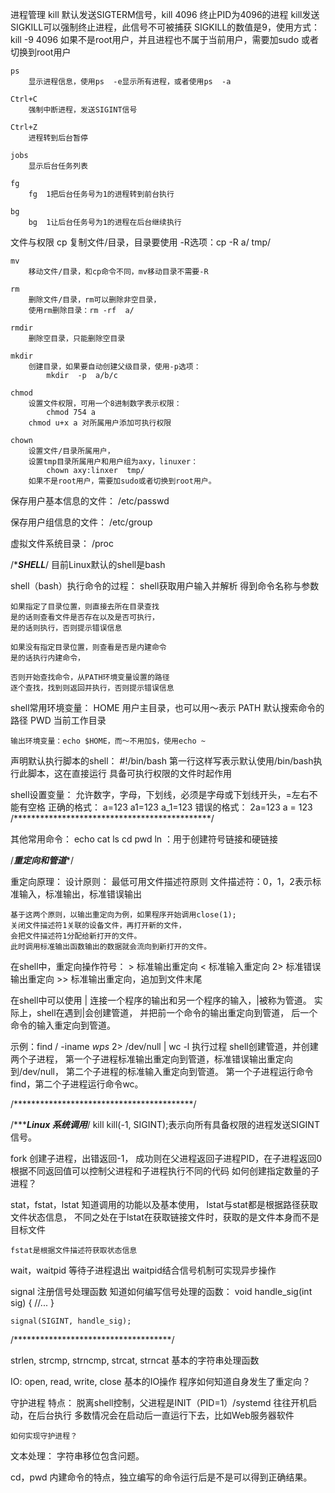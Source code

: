 进程管理
    kill
        默认发送SIGTERM信号，kill  4096 终止PID为4096的进程
        kill发送SIGKILL可以强制终止进程，此信号不可被捕获
        SIGKILL的数值是9，使用方式：kill  -9  4096
        如果不是root用户，并且进程也不属于当前用户，需要加sudo
        或者切换到root用户

    ps
        显示进程信息，使用ps  -e显示所有进程，或者使用ps  -a
        
    Ctrl+C
        强制中断进程，发送SIGINT信号

    Ctrl+Z
        进程转到后台暂停

    jobs
        显示后台任务列表

    fg
        fg  1把后台任务号为1的进程转到前台执行

    bg
        bg  1让后台任务号为1的进程在后台继续执行

文件与权限
    cp
        复制文件/目录，目录要使用 -R选项：cp  -R  a/ tmp/

    mv
        移动文件/目录，和cp命令不同，mv移动目录不需要-R

    rm
        删除文件/目录，rm可以删除非空目录，
        使用rm删除目录：rm -rf  a/
    
    rmdir
        删除空目录，只能删除空目录

    mkdir
        创建目录，如果要自动创建父级目录，使用-p选项：
            mkdir  -p  a/b/c

    chmod
        设置文件权限，可用一个8进制数字表示权限：
            chmod 754 a
        chmod u+x a 对所属用户添加可执行权限

    chown
        设置文件/目录所属用户，
        设置tmp目录所属用户和用户组为axy，linuxer：
            chown axy:linxer  tmp/
        如果不是root用户，需要加sudo或者切换到root用户。

保存用户基本信息的文件：
    /etc/passwd

保存用户组信息的文件：
    /etc/group

虚拟文件系统目录：
    /proc
 
/**********************SHELL*********************/
目前Linux默认的shell是bash

shell（bash）执行命令的过程：
    shell获取用户输入并解析
    得到命令名称与参数
    
    如果指定了目录位置，则直接去所在目录查找
    是的话则查看文件是否存在以及是否可执行，
    是的话则执行，否则提示错误信息

    如果没有指定目录位置，则查看是否是内建命令
    是的话执行内建命令，
    
    否则开始查找命令，从PATH环境变量设置的路径
    逐个查找，找到则返回并执行，否则提示错误信息

shell常用环境变量：
    HOME    用户主目录，也可以用～表示
    PATH    默认搜索命令的路径
    PWD     当前工作目录

    输出环境变量：echo $HOME，而～不用加$，使用echo ~

声明默认执行脚本的shell：
    #!/bin/bash
    第一行这样写表示默认使用/bin/bash执行此脚本，这在直接运行
    具备可执行权限的文件时起作用

shell设置变量：
    允许数字，字母，下划线，必须是字母或下划线开头，=左右不能有空格
    正确的格式：
        a=123
        a1=123
        a_1=123
    错误的格式：
        2a=123
        a  =  123
/*********************************************/

其他常用命令：
    echo  cat  ls  cd  pwd
    ln ：用于创建符号链接和硬链接

/*******************重定向和管道********************/

重定向原理：
    设计原则：
        最低可用文件描述符原则
        文件描述符：0，1，2表示标准输入，标准输出，标准错误输出

    基于这两个原则，以输出重定向为例，如果程序开始调用close(1);
    关闭文件描述符1关联的设备文件，再打开新的文件，
    会把文件描述符1分配给新打开的文件。
    此时调用标准输出函数输出的数据就会流向到新打开的文件。

在shell中，重定向操作符号：
    >   标准输出重定向
    <   标准输入重定向
    2>  标准错误输出重定向
    >>  标准输出重定向，追加到文件末尾


在shell中可以使用 | 连接一个程序的输出和另一个程序的输入，|被称为管道。
实际上，shell在遇到|会创建管道，
并把前一个命令的输出重定向到管道，
后一个命令的输入重定向到管道。

示例：find /  -iname *wps*  2> /dev/null | wc -l 执行过程
    shell创建管道，并创建两个子进程，
    第一个子进程标准输出重定向到管道，标准错误输出重定向到/dev/null，
    第二个子进程的标准输入重定向到管道。
    第一个子进程运行命令find，第二个子进程运行命令wc。


/*****************************************/




/**************Linux 系统调用***********/
kill
    kill(-1, SIGINT);表示向所有具备权限的进程发送SIGINT信号。

fork
    创建子进程，出错返回-1，
    成功则在父进程返回子进程PID，在子进程返回0
    根据不同返回值可以控制父进程和子进程执行不同的代码
    如何创建指定数量的子进程？

stat，fstat，lstat
    知道调用的功能以及基本使用，
    lstat与stat都是根据路径获取文件状态信息，
    不同之处在于lstat在获取链接文件时，获取的是文件本身而不是目标文件

    fstat是根据文件描述符获取状态信息

wait，waitpid
    等待子进程退出
    waitpid结合信号机制可实现异步操作

signal
    注册信号处理函数
    知道如何编写信号处理的函数：
        void  handle_sig(int sig) {
            //...
        }

    signal(SIGINT, handle_sig);
/************************************/

strlen, strcmp, strncmp, strcat, strncat
    基本的字符串处理函数

IO: open, read, write, close
    基本的IO操作
    程序如何知道自身发生了重定向？

守护进程
    特点：
        脱离shell控制，父进程是INIT（PID=1）/systemd
        往往开机启动，在后台执行
        多数情况会在启动后一直运行下去，比如Web服务器软件
       
    如何实现守护进程？
    

文本处理：
    字符串移位包含问题。

cd，pwd
    内建命令的特点，独立编写的命令运行后是不是可以得到正确结果。


